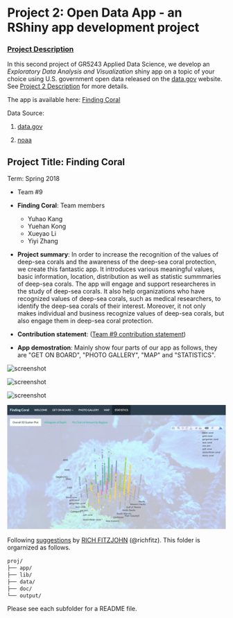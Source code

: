 # Project 2: Open Data App - an RShiny app development project

### [Project Description](doc/project2_desc.md)

In this second project of GR5243 Applied Data Science, we develop an *Exploratory Data Analysis and Visualization* shiny app on a topic of your choice using U.S. government open data released on the [data.gov](https://data.gov/) website. See [Project 2 Description](doc/project2_desc.md) for more details. 

The app is available here: [Finding Coral](https://yiyi-zhang-cu.shinyapps.io/finding_coral/)

Data Source: 

1. [data.gov](https://catalog.data.gov/dataset/noaa-national-deep-sea-coral-and-sponge-database-1842-present)
	     
2. [noaa](https://deepseacoraldata.noaa.gov/website/AGSViewers/DeepSeaCorals/mapSites.htm)
             

## Project Title: Finding Coral 
Term: Spring 2018

+ Team #9
+ **Finding Coral**: Team members
	+ Yuhao Kang
	+ Yuehan Kong
	+ Xueyao Li
	+ Yiyi Zhang

+ **Project summary**: In order to increase the recognition of the values of deep-sea corals and the awareness of the deep-sea coral protection, we create this fantastic app. It introduces various meaningful values, basic information, location, distribution as well as statistic summmaries of deep-sea corals. The app will engage and support researcheres in the study of deep-sea corals. It also help organizations who have recognized values of deep-sea corals, such as medical researchers, to identify the deep-sea corals of their interest. Moreover, it not only makes individual and business recognize values of deep-sea corals, but also engage them in deep-sea coral protection.
 
+ **Contribution statement**: ([Team #9 contribution statement](doc/a_note_on_contributions.md))

+ **App demostration**: Mainly show four parts of our app as follows, they are "GET ON BOARD", "PHOTO GALLERY", "MAP" and "STATISTICS".

![screenshot](https://github.com/TZstatsADS/Spring2018-Project2-Group9/blob/master/doc/Screen%20Shot%202018-02-21%20at%2014.17.53.png)

![screenshot](https://github.com/TZstatsADS/Spring2018-Project2-Group9/blob/master/doc/Screen%20Shot%202018-02-21%20at%2014.18.25.png)

![screenshot](https://github.com/TZstatsADS/Spring2018-Project2-Group9/blob/master/doc/Screen%20Shot%202018-02-21%20at%2014.19.04.png)

![screenshot](https://github.com/TZstatsADS/Spring2018-Project2-Group9/blob/master/doc/Screen%20Shot%202018-02-21%20at%2014.19.48.png)

Following [suggestions](http://nicercode.github.io/blog/2013-04-05-projects/) by [RICH FITZJOHN](http://nicercode.github.io/about/#Team) (@richfitz). This folder is orgarnized as follows.

```
proj/
├── app/
├── lib/
├── data/
├── doc/
└── output/
```

Please see each subfolder for a README file.

